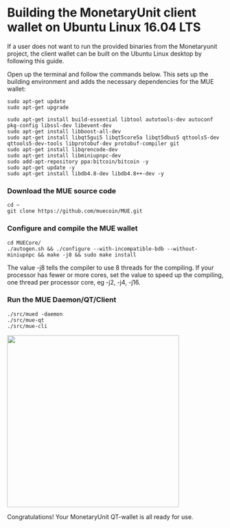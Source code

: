 # Building the MonetaryUnit client wallet on Ubuntu Linux 16.04 LTS

If a user does not want to run the provided binaries from the Monetaryunit project, the client wallet can be built on the Ubuntu Linux desktop by following this guide.

Open up the terminal and follow the commands below. This sets up the building environment and adds the necessary dependencies for the MUE wallet:

    sudo apt-get update
    sudo apt-get upgrade

    sudo apt-get install build-essential libtool autotools-dev autoconf pkg-config libssl-dev libevent-dev
    sudo apt-get install libboost-all-dev
    sudo apt-get install libqt5gui5 libqt5core5a libqt5dbus5 qttools5-dev qttools5-dev-tools libprotobuf-dev protobuf-compiler git
    sudo apt-get install libqrencode-dev
    sudo apt-get install libminiupnpc-dev
    sudo add-apt-repository ppa:bitcoin/bitcoin -y
    sudo apt-get update -y
    sudo apt-get install libdb4.8-dev libdb4.8++-dev -y


### Download the MUE source code

    cd ~
    git clone https://github.com/muecoin/MUE.git

### Configure and compile the MUE wallet

    cd MUECore/
    ./autogen.sh && ./configure --with-incompatible-bdb --without-miniupnpc && make -j8 && sudo make install

The value -j8 tells the compiler to use 8 threads for the compiling. If your processor has fewer or more cores, set the value to speed up the compiling, one thread per processor core, eg -j2, -j4, -j16.

### Run the MUE Daemon/QT/Client

    ./src/mued -daemon
    ./src/mue-qt
    ./src/mue-cli

<a href="Images/ubuntu-mue-qt.png"><img src="Images/ubuntu-mue-qt.png" width="400" ></a>

Congratulations! Your MonetaryUnit QT-wallet is all ready for use.
